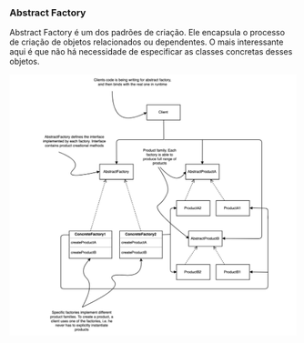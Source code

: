 ### Abstract Factory


Abstract Factory é um dos padrões de criação. Ele encapsula o processo de criação de objetos relacionados ou dependentes. O mais interessante aqui é que não há necessidade de especificar as classes concretas desses objetos.

![](/factories/abstract-factory/images/image.png) 


